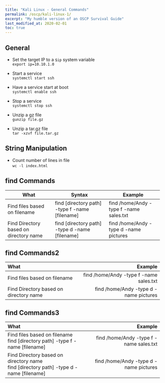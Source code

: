 ```yaml
---
title: "Kali Linux - General Commands"
permalink: /oscp/kali-linux-1/
excerpt: "My humble version of an OSCP Survival Guide"
last_modified_at: 2020-02-01
toc: true
---
```


## General

* Set the target IP to a `$ip` system variable\
`export ip=10.10.1.0`

* Start a service\
`systemctl start ssh`

* Have a service start at boot\
`systemctl enable ssh`

* Stop a service\
`systemctl stop ssh`

* Unzip a gz file\
`gunzip file.gz`

* Unzip a tar.gz file\
`tar -xzvf file.tar.gz`

## String Manipulation

* Count number of lines in file\
`wc -l index.html`

## find Commands

| What                                     | Syntax                                           | Example                                   |
|------------------------------------------|--------------------------------------------------|-------------------------------------------|
| Find files based on filename             | find [directory path] -type f -name [filename]   | find /home/Andy -type f -name sales.txt   |
| Find Directory based on directory name   | find [directory path] -type d -name [filename]   | find /home/Andy -type d -name pictures    |

## find Commands2

| What                                     | Example                                   |
|:-----------------------------------------|------------------------------------------:|
| Find files based on filename             | find /home/Andy -type f -name sales.txt   |
| Find Directory based on directory name   | find /home/Andy -type d -name pictures    |

## find Commands3

| What                                                                                       | Example                                   |
|:-------------------------------------------------------------------------------------------|------------------------------------------:|
| Find files based on filename<br>find [directory path] -type f -name [filename]             | find /home/Andy -type f -name sales.txt   |
| Find Directory based on directory name<br>find [directory path] -type d -name [filename]   | find /home/Andy -type d -name pictures    |
